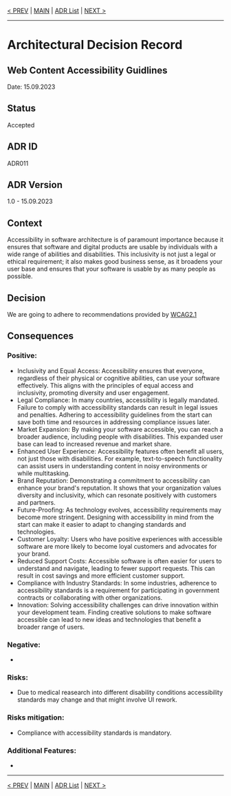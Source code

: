 [< PREV](ADR010.md) | [MAIN](../README.md) | [ADR List](README.md) | [NEXT >](ADR012.md)

---

# Architectural Decision Record
## Web Content Accessibility Guidlines
Date: 15.09.2023

## Status
Accepted

## ADR ID
ADR011

## ADR Version
1.0 - 15.09.2023

## Context
Accessibility in software architecture is of paramount importance because it ensures that software and digital products are usable by individuals with a wide range of abilities and disabilities. This inclusivity is not just a legal or ethical requirement; it also makes good business sense, as it broadens your user base and ensures that your software is usable by as many people as possible.

## Decision
We are going to adhere to recommendations provided by [WCAG2.1](https://www.w3.org/TR/WCAG21/)

## Consequences
### Positive:
- Inclusivity and Equal Access: Accessibility ensures that everyone, regardless of their physical or cognitive abilities, can use your software effectively. This aligns with the principles of equal access and inclusivity, promoting diversity and user engagement.
- Legal Compliance: In many countries, accessibility is legally mandated. Failure to comply with accessibility standards can result in legal issues and penalties. Adhering to accessibility guidelines from the start can save both time and resources in addressing compliance issues later.
- Market Expansion: By making your software accessible, you can reach a broader audience, including people with disabilities. This expanded user base can lead to increased revenue and market share.
- Enhanced User Experience: Accessibility features often benefit all users, not just those with disabilities. For example, text-to-speech functionality can assist users in understanding content in noisy environments or while multitasking.
- Brand Reputation: Demonstrating a commitment to accessibility can enhance your brand's reputation. It shows that your organization values diversity and inclusivity, which can resonate positively with customers and partners.
- Future-Proofing: As technology evolves, accessibility requirements may become more stringent. Designing with accessibility in mind from the start can make it easier to adapt to changing standards and technologies.
- Customer Loyalty: Users who have positive experiences with accessible software are more likely to become loyal customers and advocates for your brand.
- Reduced Support Costs: Accessible software is often easier for users to understand and navigate, leading to fewer support requests. This can result in cost savings and more efficient customer support.
- Compliance with Industry Standards: In some industries, adherence to accessibility standards is a requirement for participating in government contracts or collaborating with other organizations.
- Innovation: Solving accessibility challenges can drive innovation within your development team. Finding creative solutions to make software accessible can lead to new ideas and technologies that benefit a broader range of users.

### Negative:
- 

### Risks:
- Due to medical reasearch into different disability conditions accessibility standards may change and that might involve UI rework.

### Risks mitigation:
- Compliance with accessibility standards is mandatory.

### Additional Features:
- 

------

[< PREV](ADR010.md) | [MAIN](../README.md) | [ADR List](README.md) | [NEXT >](ADR012.md)
